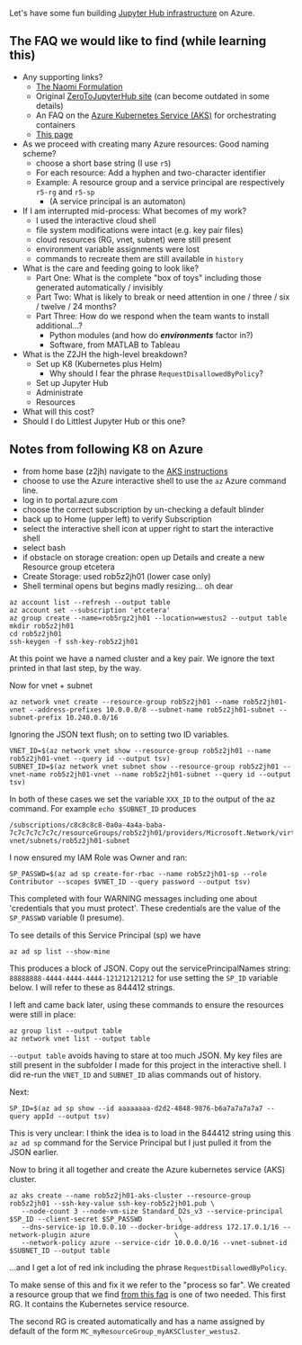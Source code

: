 Let's have some fun building [Jupyter Hub infrastructure](https://zero-to-jupyterhub.readthedocs.io/en/latest/)
on Azure.



## The FAQ we would like to find (while learning this)

- Any supporting links?
    - [The Naomi Formulation](https://curious-poppyseed-2cf.notion.site/Zero-To-Jupyterhub-Script-83866ee697964443a579d5b3f2500e4b)
    - Original [ZeroToJupyterHub site](https://zero-to-jupyterhub.readthedocs.io/en/latest/) (can become outdated in some details)
    - An FAQ on the [Azure Kubernetes Service (AKS)](https://docs.microsoft.com/en-us/azure/aks/faq) for orchestrating containers
    - [This page](https://github.com/robfatland/zero2x/edit/master/Z2JH/README.md)
- As we proceed with creating many Azure resources: Good naming scheme?
    - choose a short base string (I use `r5`)
    - For each resource: Add a hyphen and two-character identifier
    - Example: A resource group and a service principal are respectively `r5-rg` and `r5-sp`
        - (A service principal is an automaton)
- If I am interrupted mid-process: What becomes of my work?
    - I used the interactive cloud shell 
    - file system modifications were intact (e.g. key pair files) 
    - cloud resources (RG, vnet, subnet) were still present
    - environment variable assignments were lost
    - commands to recreate them are still available in `history`
- What is the care and feeding going to look like?
    - Part One: What is the complete "box of toys" including those generated automatically / invisibly
    - Part Two: What is likely to break or need attention in one / three / six / twelve / 24 months?
    - Part Three: How do we respond when the team wants to install additional...?
        - Python modules (and how do ***environments*** factor in?)
        - Software, from MATLAB to Tableau
- What is the Z2JH the high-level breakdown?
    - Set up K8 (Kubernetes plus Helm)
        - Why should I fear the phrase `RequestDisallowedByPolicy`?
    - Set up Jupyter Hub
    - Administrate
    - Resources
- What will this cost? 
- Should I do Littlest Jupyter Hub or this one?


## Notes from following K8 on Azure

- from home base (z2jh) navigate to the [AKS instructions](https://zero-to-jupyterhub.readthedocs.io/en/latest/kubernetes/microsoft/step-zero-azure.html)
- choose to use the Azure interactive shell to use the `az` Azure command line.
- log in to portal.azure.com
- choose the correct subscription by un-checking a default blinder
- back up to Home (upper left) to verify Subscription
- select the interactive shell icon at upper right to start the interactive shell
- select bash 
- if obstacle on storage creation: open up Details and create a new Resource group etcetera
- Create Storage: used rob5z2jh01 (lower case only)
- Shell terminal opens but begins madly resizing... oh dear


```
az account list --refresh --output table
az account set --subscription 'etcetera'
az group create --name=rob5rgz2jh01 --location=westus2 --output table
mkdir rob5z2jh01
cd rob5z2jh01
ssh-keygen -f ssh-key-rob5z2jh01
```


At this point we have a named cluster and a key pair. We ignore the text printed in that last step, by the way.


Now for vnet + subnet

```
az network vnet create --resource-group rob5z2jh01 --name rob5z2jh01-vnet --address-prefixes 10.0.0.0/8 --subnet-name rob5z2jh01-subnet --subnet-prefix 10.240.0.0/16
```

Ignoring the JSON text flush; on to setting two ID variables.


```
VNET_ID=$(az network vnet show --resource-group rob5z2jh01 --name rob5z2jh01-vnet --query id --output tsv)
SUBNET_ID=$(az network vnet subnet show --resource-group rob5z2jh01 --vnet-name rob5z2jh01-vnet --name rob5z2jh01-subnet --query id --output tsv)
```

In both of these cases we set the variable `XXX_ID` to the output of the az command. For example `echo $SUBNET_ID` produces


```
/subscriptions/c8c8c8c8-0a0a-4a4a-baba-7c7c7c7c7c7c/resourceGroups/rob5z2jh01/providers/Microsoft.Network/virtualNetworks/rob5z2jh01-vnet/subnets/rob5z2jh01-subnet
```

I now ensured my IAM Role was Owner and ran: 


```
SP_PASSWD=$(az ad sp create-for-rbac --name rob5z2jh01-sp --role Contributor --scopes $VNET_ID --query password --output tsv) 
```

This completed with four WARNING messages including one about 'credentials that you must protect'. These credentials are
the value of the `SP_PASSWD` variable (I presume).


To see details of this Service Principal (sp) we have

```
az ad sp list --show-mine
```

This produces a block of JSON. Copy out the servicePrincipalNames string: `88888888-4444-4444-4444-121212121212` 
for use setting the `SP_ID` variable below. I will refer to these as 844412 strings.


I left and came back later, using these commands to ensure the resources were still in place: 


```
az group list --output table
az network vnet list --output table
```

`--output table` avoids having to stare at too much JSON. My key files are still present in the subfolder
I made for this project in the interactive shell. I did re-run the `VNET_ID` and `SUBNET_ID` alias commands out of
history. 


Next: 


```
SP_ID=$(az ad sp show --id aaaaaaaa-d2d2-4848-9876-b6a7a7a7a7a7 --query appId --output tsv)
```


This is very unclear: I think the idea is to load in the 844412 string using this `az ad sp` command 
for the Service Principal but I just pulled it from the JSON earlier. 


Now to bring it all together and create the Azure kubernetes service (AKS) cluster.


```
az aks create --name rob5z2jh01-aks-cluster --resource-group rob5z2jh01 --ssh-key-value ssh-key-rob5z2jh01.pub \
   --node-count 3 --node-vm-size Standard_D2s_v3 --service-principal $SP_ID --client-secret $SP_PASSWD         \
   --dns-service-ip 10.0.0.10 --docker-bridge-address 172.17.0.1/16 --network-plugin azure                     \
   --network-policy azure --service-cidr 10.0.0.0/16 --vnet-subnet-id $SUBNET_ID --output table
```

...and I get a lot of red ink including the phrase `RequestDisallowedByPolicy`. 


To make sense of this and fix it we refer to the "process so far". We created a resource group that 
we find [from this faq](https://docs.microsoft.com/en-us/azure/aks/faq) is one of two needed. This
first RG. It contains the Kubernetes service resource. 


The second RG is created automatically and has a name assigned by default of the form 
`MC_myResourceGroup_myAKSCluster_westus2`. 
